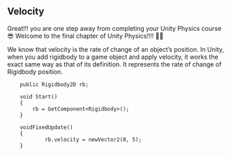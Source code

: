## Velocity

Great!!! you are one step away from completing your Unity Physics course 😎
Welcome to the final chapter of Unity Physics!!!! 🎉🎉

We know that velocity is the rate of change of an object’s position. In Unity, when you add rigidbody to a game object and apply velocity, it works the exact same way as that of its definition. It represents the rate of change of Rigidbody position.

        public Rigidbody2D rb;

        void Start()
        {
            rb = GetComponent<Rigidbody>();
        }

        voidFixedUpdate()
        {
                rb.velocity = newVector2(0, 5);
        }

